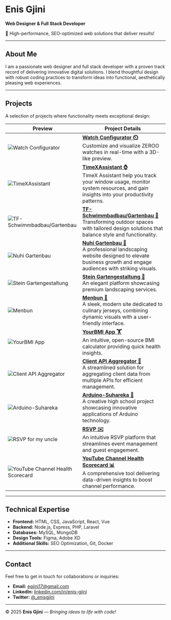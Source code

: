 # Enis Gjini

**Web Designer & Full Stack Developer**

🚀 High-performance, SEO-optimized web solutions that deliver results!

---

## About Me

I am a passionate web designer and full stack developer with a proven track record of delivering innovative digital solutions. I blend thoughtful design with robust coding practices to transform ideas into functional, aesthetically pleasing web experiences.

---

## Projects

A selection of projects where functionality meets exceptional design:

| Preview | Project Details |
|---------|-----------------|
| ![Watch Configurator](https://i.ibb.co/j9V2Pf4n/123-3x-shots-so.jpg) | **[Watch Configurator ⏲️](https://tangerine-arithmetic-47a79e.netlify.app/)**<br>Customize and visualize ZEROO watches in real-time with a 3D-like preview. |
| ![TimeXAssistant](https://i.ibb.co/BVNLhbJ9/image1.jpg) | **[TimeXAssistant ⌚](https://github.com/enisgjinii/TimeXAssistant)**<br>TimeX Assistant help you track your window usage, monitor system resources, and gain insights into your productivity patterns. |
| ![TF-Schwimmbadbau/Gartenbau](https://i.ibb.co/M1tFHYn/screenshot-1737128648447.png) | **[TF-Schwimmbadbau/Gartenbau 🥽](https://enisgj-11.epizy.com/?i=1)**<br>Transforming outdoor spaces with tailored design solutions that balance style and functionality. |
| ![Nuhi Gartenbau](https://i.ibb.co/z8zjpZQ/screenshot-1736984517941.png) | **[Nuhi Gartenbau 🌱](https://www.nuhi-gartenbau.de/)**<br>A professional landscaping website designed to elevate business growth and engage audiences with striking visuals. |
| ![Stein Gartengestaltung](https://i.ibb.co/n87gDX2/screenshot-1737447665478.png) | **[Stein Gartengestaltung 🏡](https://stein-gartengestaltung.de/Heim/)**<br>An elegant platform showcasing premium landscaping services. |
| ![Menbun](https://i.ibb.co/VYSDPVg/screenshot-1737447750999.png) | **[Menbun 🏀](https://menbun.com/)**<br>A sleek, modern site dedicated to culinary jerseys, combining dynamic visuals with a user-friendly interface. |
| ![YourBMI App](https://i.ibb.co/d4P2Nxd/Screenshot-1703776051.png) | **[YourBMI App 🏋️](https://github.com/enisgjinii/YourBMI)**<br>An intuitive, open-source BMI calculator providing quick health insights. |
| ![Client API Aggregator](https://i.ibb.co/p1WTfZS/screenshot-1737447914606.png) | **[Client API Aggregator 🔗](https://client-api-aggs.onrender.com/)**<br>A streamlined solution for aggregating client data from multiple APIs for efficient management. |
| ![Arduino-Suhareka](https://i.ibb.co/LvCwVx0/screenshot-1737984804652.png) | **[Arduino-Suhareka 🤖](https://arduinoinsuhareka.wordpress.com/)**<br>A creative high school project showcasing innovative applications of Arduino technology. |
| ![RSVP for my uncle](https://i.ibb.co/qMBfkXK5/Screenshot-2025-01-28-at-23-08-35-Albatrit-Albulena.png) | **[RSVP ✉️](https://albatritalbulena.netlify.app/)**<br>An intuitive RSVP platform that streamlines event management and guest engagement. |
| ![YouTube Channel Health Scorecard](https://i.ibb.co/1tmpR3Df/Screenshot-2025-01-28-at-23-15-35-Vite-React-TS.png) | **[YouTube Channel Health Scorecard 📊](https://neon-parfait-399ba8.netlify.app/)**<br>A comprehensive tool delivering data-driven insights to boost channel performance. |

---

## Technical Expertise

- **Frontend:** HTML, CSS, JavaScript, React, Vue  
- **Backend:** Node.js, Express, PHP, Laravel  
- **Databases:** MySQL, MongoDB  
- **Design Tools:** Figma, Adobe XD  
- **Additional Skills:** SEO Optimization, Git, Docker

---

## Contact

Feel free to get in touch for collaborations or inquiries:

- **Email:** [egjini17@gmail.com](mailto:egjini17@gmail.com)  
- **LinkedIn:** [linkedin.com/in/enis-gjini](https://linkedin.com/in/enis-gjini)  
- **Twitter:** [@_enisgjini](https://twitter.com/_enisgjini)

---

&copy; 2025 **Enis Gjini** — *Bringing ideas to life with code!*

